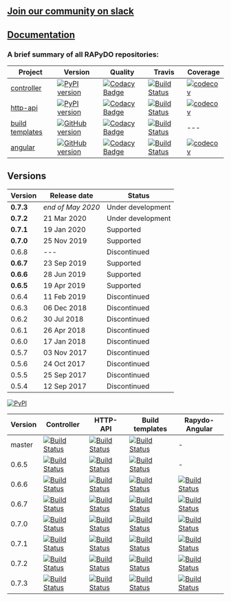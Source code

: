 ## [Join our community on slack](https://join.slack.com/t/rapydo/shared_invite/enQtNDA4OTExMjYwMDg3LWE3YWQ0OGM2MmFiODc0ZDdiYjdjZGU3NjJkNGQ5MTM3MWY2NjA5NmVkNTMzNDcyOWQ2NzMxMzRiY2EyODJkMjM)

## [Documentation](https://rapydo.github.io/docs/)

### A brief summary of all RAPyDO repositories:

| Project | Version | Quality | Travis | Coverage |
| --- | --- | --- | --- | --- |
| [controller](https://github.com/rapydo/do) | [![PyPI version](https://badge.fury.io/py/rapydo-controller.svg)](https://badge.fury.io/py/rapydo-controller) | [![Codacy Badge](https://api.codacy.com/project/badge/Grade/9e552a06046d479db90623d7af44044b)](https://app.codacy.com/app/rapydo/do?utm_source=github.com&utm_medium=referral&utm_content=rapydo/do&utm_campaign=Badge_Grade_Dashboard) | [![Build Status](https://travis-ci.org/rapydo/do.svg?branch=master)](https://travis-ci.org/rapydo/do) | [![codecov](https://codecov.io/gh/rapydo/do/branch/0.7.3/graph/badge.svg)](https://codecov.io/gh/rapydo/do) |
| [http-api](https://github.com/rapydo/http-api) | [![PyPI version](https://badge.fury.io/py/rapydo-http.svg)](https://badge.fury.io/py/rapydo-http) | [![Codacy Badge](https://api.codacy.com/project/badge/Grade/00cb49bbc1054098bba712231ebcefee)](https://app.codacy.com/app/rapydo/http-api?utm_source=github.com&utm_medium=referral&utm_content=rapydo/http-api&utm_campaign=Badge_Grade_Dashboard) | [![Build Status](https://travis-ci.org/rapydo/http-api.svg?branch=master)](https://travis-ci.org/rapydo/http-api) | [![codecov](https://codecov.io/gh/rapydo/http-api/branch/0.7.3/graph/badge.svg)](https://codecov.io/gh/rapydo/http-api) |
| [build templates](https://github.com/rapydo/build-templates) | [![GitHub version](https://img.shields.io/github/tag/rapydo/build-templates.svg)](https://github.com/rapydo/build-templates/releases) | [![Codacy Badge](https://api.codacy.com/project/badge/Grade/fd7b137c51da4bec85657ab2f60a7485)](https://app.codacy.com/app/rapydo/build-templates?utm_source=github.com&utm_medium=referral&utm_content=rapydo/build-templates&utm_campaign=Badge_Grade_Dashboard) | [![Build Status](https://travis-ci.org/rapydo/build-templates.svg?branch=master)](https://travis-ci.org/rapydo/build-templates) | --- |
| [angular](https://github.com/rapydo/rapydo-angular) | [![GitHub version](https://img.shields.io/github/tag/rapydo/rapydo-angular.svg)](https://github.com/rapydo/rapydo-angular/releases) | [![Codacy Badge](https://api.codacy.com/project/badge/Grade/62dbfaf2b3cb42eeae6e37bc4ed559d0)](https://www.codacy.com/manual/rapydo/rapydo-angular?utm_source=github.com&amp;utm_medium=referral&amp;utm_content=rapydo/rapydo-angular&amp;utm_campaign=Badge_Grade) | [![Build Status](https://travis-ci.org/rapydo/rapydo-angular.svg)](https://travis-ci.org/rapydo/rapydo-angular) | [![codecov](https://codecov.io/gh/rapydo/rapydo-angular/branch/0.7.3/graph/badge.svg)](https://codecov.io/gh/rapydo/rapydo-angular) |


## Versions

| Version | Release date | Status |
| --- | --- | --- |
| **0.7.3** | *end of May 2020* | Under development |
| **0.7.2** | 21 Mar 2020 | Under development |
| **0.7.1** | 19 Jan 2020 | Supported |
| **0.7.0** | 25 Nov 2019 | Supported |
| 0.6.8 | --- | Discontinued |
| **0.6.7** | 23 Sep 2019 | Supported |
| **0.6.6** | 28 Jun 2019 | Supported |
| **0.6.5** | 19 Apr 2019 | Supported |
| 0.6.4 | 11 Feb 2019 | Discontinued |
| 0.6.3 | 06 Dec 2018 | Discontinued |
| 0.6.2 | 30 Jul 2018 | Discontinued |
| 0.6.1 | 26 Apr 2018 | Discontinued |
| 0.6.0 | 17 Jan 2018 | Discontinued |
| 0.5.7 | 03 Nov 2017 | Discontinued |
| 0.5.6 | 24 Oct 2017 | Discontinued |
| 0.5.5 | 25 Sep 2017 | Discontinued |
| 0.5.4 | 12 Sep 2017 | Discontinued |

[![PyPI](https://img.shields.io/pypi/l/rapydo-utils.svg)](https://github.com/rapydo/core/blob/master/LICENSE)

| Version | Controller | HTTP-API | Build templates | Rapydo-Angular |
| --- | --- | --- | --- | --- |
| master | [![Build Status](https://travis-ci.org/rapydo/do.svg?branch=master)](https://travis-ci.org/rapydo/do?branch=master) | [![Build Status](https://travis-ci.org/rapydo/http-api.svg?branch=master)](https://travis-ci.org/rapydo/http-api?branchmaster) | [![Build Status](https://travis-ci.org/rapydo/build-templates.svg?branch=master)](https://travis-ci.org/rapydo/build-templates?branch=master) | - |
| 0.6.5 | [![Build Status](https://travis-ci.org/rapydo/do.svg?branch=0.6.5)](https://travis-ci.org/rapydo/do?branch=0.6.5) | [![Build Status](https://travis-ci.org/rapydo/http-api.svg?branch=0.6.5)](https://travis-ci.org/rapydo/http-api?branch=0.6.5) | [![Build Status](https://travis-ci.org/rapydo/build-templates.svg?branch=0.6.5)](https://travis-ci.org/rapydo/build-templates?branch=0.6.5) | - |
| 0.6.6 | [![Build Status](https://travis-ci.org/rapydo/do.svg?branch=0.6.6)](https://travis-ci.org/rapydo/do?branch=0.6.6) | [![Build Status](https://travis-ci.org/rapydo/http-api.svg?branch=0.6.6)](https://travis-ci.org/rapydo/http-api?branch=0.6.6) | [![Build Status](https://travis-ci.org/rapydo/build-templates.svg?branch=0.6.6)](https://travis-ci.org/rapydo/build-templates?branch=0.6.6) | [![Build Status](https://travis-ci.org/rapydo/rapydo-angular.svg?branch=0.6.6)](https://travis-ci.org/rapydo/rapydo-angular?branch=0.6.6) |
| 0.6.7 | [![Build Status](https://travis-ci.org/rapydo/do.svg?branch=0.6.7)](https://travis-ci.org/rapydo/do?branch=0.6.7) | [![Build Status](https://travis-ci.org/rapydo/http-api.svg?branch=0.6.7)](https://travis-ci.org/rapydo/http-api?branch=0.6.7) | [![Build Status](https://travis-ci.org/rapydo/build-templates.svg?branch=0.6.7)](https://travis-ci.org/rapydo/build-templates?branch=0.6.7) | [![Build Status](https://travis-ci.org/rapydo/rapydo-angular.svg?branch=0.6.7)](https://travis-ci.org/rapydo/rapydo-angular?branch=0.6.7) |
| 0.7.0 | [![Build Status](https://travis-ci.org/rapydo/do.svg?branch=0.7.0)](https://travis-ci.org/rapydo/do?branch=0.7.0) | [![Build Status](https://travis-ci.org/rapydo/http-api.svg?branch=0.7.0)](https://travis-ci.org/rapydo/http-api?branch=0.7.0) | [![Build Status](https://travis-ci.org/rapydo/build-templates.svg?branch=0.7.0)](https://travis-ci.org/rapydo/build-templates?branch=0.7.0) | [![Build Status](https://travis-ci.org/rapydo/rapydo-angular.svg?branch=0.7.0)](https://travis-ci.org/rapydo/rapydo-angular?branch=0.7.0) |
| 0.7.1 | [![Build Status](https://travis-ci.org/rapydo/do.svg?branch=0.7.1)](https://travis-ci.org/rapydo/do?branch=0.7.1) | [![Build Status](https://travis-ci.org/rapydo/http-api.svg?branch=0.7.1)](https://travis-ci.org/rapydo/http-api?branch=0.7.1) | [![Build Status](https://travis-ci.org/rapydo/build-templates.svg?branch=0.7.1)](https://travis-ci.org/rapydo/build-templates?branch=0.7.1) | [![Build Status](https://travis-ci.org/rapydo/rapydo-angular.svg?branch=0.7.1)](https://travis-ci.org/rapydo/rapydo-angular?branch=0.7.1) |
| 0.7.2 | [![Build Status](https://travis-ci.org/rapydo/do.svg?branch=0.7.2)](https://travis-ci.org/rapydo/do?branch=0.7.2) | [![Build Status](https://travis-ci.org/rapydo/http-api.svg?branch=0.7.2)](https://travis-ci.org/rapydo/http-api?branch=0.7.2) | [![Build Status](https://travis-ci.org/rapydo/build-templates.svg?branch=0.7.2)](https://travis-ci.org/rapydo/build-templates?branch=0.7.2) | [![Build Status](https://travis-ci.org/rapydo/rapydo-angular.svg?branch=0.7.2)](https://travis-ci.org/rapydo/rapydo-angular?branch=0.7.2) |
| 0.7.3 | [![Build Status](https://travis-ci.org/rapydo/do.svg?branch=0.7.3)](https://travis-ci.org/rapydo/do?branch=0.7.3) | [![Build Status](https://travis-ci.org/rapydo/http-api.svg?branch=0.7.3)](https://travis-ci.org/rapydo/http-api?branch=0.7.3) | [![Build Status](https://travis-ci.org/rapydo/build-templates.svg?branch=0.7.3)](https://travis-ci.org/rapydo/build-templates?branch=0.7.3) | [![Build Status](https://travis-ci.org/rapydo/rapydo-angular.svg?branch=0.7.3)](https://travis-ci.org/rapydo/rapydo-angular?branch=0.7.3) |
